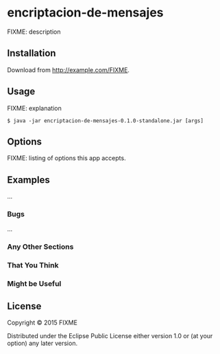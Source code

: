 # encriptacion-de-mensajes

FIXME: description

## Installation

Download from http://example.com/FIXME.

## Usage

FIXME: explanation

    $ java -jar encriptacion-de-mensajes-0.1.0-standalone.jar [args]

## Options

FIXME: listing of options this app accepts.

## Examples

...

### Bugs

...

### Any Other Sections
### That You Think
### Might be Useful

## License

Copyright © 2015 FIXME

Distributed under the Eclipse Public License either version 1.0 or (at
your option) any later version.
